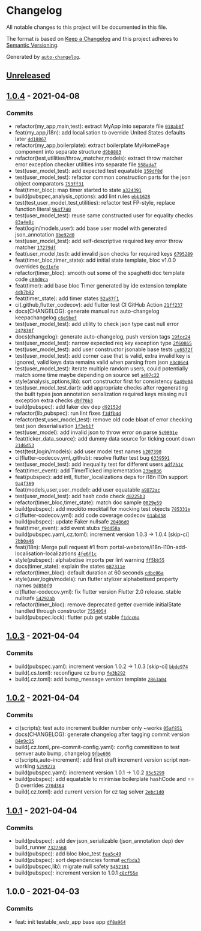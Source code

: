 # Changelog

All notable changes to this project will be documented in this file.

The format is based on [Keep a Changelog](https://keepachangelog.com/en/1.0.0/)
and this project adheres to [Semantic Versioning](https://semver.org/spec/v2.0.0.html).

Generated by [`auto-changelog`](https://github.com/CookPete/auto-changelog).

## [Unreleased](https://github.com/portal-webstore/portal-webstore.github.io/compare/1.0.4...HEAD)

## [1.0.4](https://github.com/portal-webstore/portal-webstore.github.io/compare/1.0.3...1.0.4) - 2021-04-08

### Commits

- refactor(my_app,main,test): extract MyApp into separate file [`018ab0f`](https://github.com/portal-webstore/portal-webstore.github.io/commit/018ab0fa6f59d8a747d839cf43f71f9287a70deb)
- feat(my_app,i18n): add localisation to override United States defaults later [`4d18867`](https://github.com/portal-webstore/portal-webstore.github.io/commit/4d1886792e656d2e12722383ab7ac5e201e55f9d)
- refactor(my_app,boilerplate): extract boilerplate MyHomePage component into separate structure [`d9b8883`](https://github.com/portal-webstore/portal-webstore.github.io/commit/d9b88839d987e1acfeb2956c06bee2c7d8984ec5)
- refactor(test,utilities/throw_matcher,models): extract throw matcher error exception checker utilities into separate file [`558ada7`](https://github.com/portal-webstore/portal-webstore.github.io/commit/558ada73080f1c55e92e4ad4d5500ff2fa87e7b0)
- test(user_model_test): add expected test equatable [`159df8d`](https://github.com/portal-webstore/portal-webstore.github.io/commit/159df8decd68467101e272b4ff1a791c7d308d99)
- test(user_model_test): refactor common construction parts for the json object comparators [`753ff31`](https://github.com/portal-webstore/portal-webstore.github.io/commit/753ff317fe9d791c1bcc5c08b34daf2fa61c3cb5)
- feat(timer_bloc): map timer started to state [`a324391`](https://github.com/portal-webstore/portal-webstore.github.io/commit/a324391a64db3847b334598a96c46c355f166727)
- build(pubspec,analysis_options): add lint rules [`ebb1628`](https://github.com/portal-webstore/portal-webstore.github.io/commit/ebb16287622c2335e40244b061405aef4dd77099)
- test(test,user_model_test,utilities): refactor test FP-style, replace function literal [`964f740`](https://github.com/portal-webstore/portal-webstore.github.io/commit/964f740f1f5929a28addb054d41786f2914c114a)
- test(user_model_test): reuse same constructed user for equality checks [`83a4e8c`](https://github.com/portal-webstore/portal-webstore.github.io/commit/83a4e8c5834743dd4a6aa7665d39a41132b0cfef)
- feat(login/models,user): add base user model with generated json_annotation [`8be92d0`](https://github.com/portal-webstore/portal-webstore.github.io/commit/8be92d0d010ee6f728cf2da48563027ac90d810d)
- test(user_model_test): add self-descriptive required key error throw matcher [`17279df`](https://github.com/portal-webstore/portal-webstore.github.io/commit/17279dfb31a1604c97ddabdc2ce067f0639442b9)
- feat(user_model,test): add invalid json checks for required keys [`6795289`](https://github.com/portal-webstore/portal-webstore.github.io/commit/6795289f067464d27a4a558ad08d874291667fc0)
- feat(timer_bloc,timer_state): add initial state template, bloc v1.0.0 overrides [`0cd1efe`](https://github.com/portal-webstore/portal-webstore.github.io/commit/0cd1efe9bedce7e90d0008fb7e8d597b1ddd6f6c)
- refactor(timer_bloc): smooth out some of the spaghetti doc template code [`c80d0ca`](https://github.com/portal-webstore/portal-webstore.github.io/commit/c80d0ca991dcb5d71093c52f8017a92e1de0d7a9)
- feat(timer): add base bloc Timer generated by ide extension template [`4db7b92`](https://github.com/portal-webstore/portal-webstore.github.io/commit/4db7b929fcb250aee0d13c816d0a071e2ef23029)
- feat(timer_state): add timer states [`52a87f1`](https://github.com/portal-webstore/portal-webstore.github.io/commit/52a87f12112e7bd3454df53831332a0717f0b5c1)
- ci(.github,flutter_codecov): add flutter test CI GitHub Action [`21ff237`](https://github.com/portal-webstore/portal-webstore.github.io/commit/21ff2374d81914aa627c092bf5f44ff62ca50a85)
- docs(CHANGELOG): generate manual run auto-changelog keepachangelog [`c6e9bef`](https://github.com/portal-webstore/portal-webstore.github.io/commit/c6e9bef9faeedaef1ddaec37527485f97470f9f3)
- test(user_model_test): add utility to check json type cast null error [`247838f`](https://github.com/portal-webstore/portal-webstore.github.io/commit/247838f804f0c7d7a84c4349ae04598624704825)
- docs(changelog): generate auto-changelog, push version tags [`19fcc24`](https://github.com/portal-webstore/portal-webstore.github.io/commit/19fcc240fed9f4f9f6e7af26b34c897ee424875c)
- test(user_model_test): narrow expected req key exception type [`2f60865`](https://github.com/portal-webstore/portal-webstore.github.io/commit/2f608653599bb9a39fa240a383b684cd9b7ff07e)
- test(user_model_test): add user constructor jsonable base tests [`ce6572f`](https://github.com/portal-webstore/portal-webstore.github.io/commit/ce6572f36fba18094876d4eddffdbbbf618bb9a8)
- test(user_model_test): add corner case that is valid, extra invalid key is ignored, valid keys data remains valid when parsing from json [`e3c06e4`](https://github.com/portal-webstore/portal-webstore.github.io/commit/e3c06e4183b736060230f591bd4b6621ce101872)
- test(user_model_test): iterate multiple random users, could potentially match some time maybe depending on source set [`a407c22`](https://github.com/portal-webstore/portal-webstore.github.io/commit/a407c22a6728e5b7a9aa4f9a01751c782b0511f3)
- style(analysis_options,lib): sort constructor first for consistency [`6a49e04`](https://github.com/portal-webstore/portal-webstore.github.io/commit/6a49e0426d090dc608f655ce7535aed5951470ce)
- test(user_model_test.dart): add appropriate checks after regenerating the built types json annotation serialization required keys missing null exception extra checks [`d9f76b3`](https://github.com/portal-webstore/portal-webstore.github.io/commit/d9f76b3c29ae94748bf4673967d311062dc7402a)
- build(pubspec): add faker dev dep [`d92152d`](https://github.com/portal-webstore/portal-webstore.github.io/commit/d92152d25d0628009964e292ad83d6ab75cab97d)
- refactor(lib,pubspec): run lint fixes [`f3dfb4d`](https://github.com/portal-webstore/portal-webstore.github.io/commit/f3dfb4d4bd4d857f537c56cda8d88e117f399401)
- refactor(test,user_model_test): remove old code bloat of error checking test json deserialisation [`1f3eb1f`](https://github.com/portal-webstore/portal-webstore.github.io/commit/1f3eb1f92049ad4955c071074c30d24656332a32)
- test(user_model): add invalid json to throw error on parse [`5c9891e`](https://github.com/portal-webstore/portal-webstore.github.io/commit/5c9891ed5d05688e22a0188ea4739bed946d3f4e)
- feat(ticker_data_source): add dummy data source for ticking count down [`21d6d53`](https://github.com/portal-webstore/portal-webstore.github.io/commit/21d6d53120fc32a25f23dde7ba3e73e1e46a4348)
- test(test,login/models): add user model test names [`b207390`](https://github.com/portal-webstore/portal-webstore.github.io/commit/b20739019974bbfb947466d9438936c5e242defd)
- ci(flutter-codecov.yml,.github): resolve flutter test bug [`6339591`](https://github.com/portal-webstore/portal-webstore.github.io/commit/6339591782cb9f8ea2b581b798e936603f0d1116)
- test(user_model_test): add inequality test for different users [`adf751c`](https://github.com/portal-webstore/portal-webstore.github.io/commit/adf751cc8c7d3bde8e813ade4cce15d827ee9b95)
- feat(timer_event): add TimerTicked implementation [`23be036`](https://github.com/portal-webstore/portal-webstore.github.io/commit/23be036ee0fe058b8610ed4fbfb66a4f3f08e476)
- feat(pubspec): add intl, flutter_localizations deps for i18n l10n support [`9a4f369`](https://github.com/portal-webstore/portal-webstore.github.io/commit/9a4f369df53fc94b6d6fd1999d4ded60ad21a2d3)
- feat(models,user,user_model): add user equatable [`a9872ac`](https://github.com/portal-webstore/portal-webstore.github.io/commit/a9872ace8c549131ddcc23ddab745795dff278bf)
- test(user_model_test): add hash code check [`d0225b3`](https://github.com/portal-webstore/portal-webstore.github.io/commit/d0225b34a1ae06d5f8b04646226fee0e17433432)
- refactor(timer_bloc,timer_state): match doc sample [`0829e59`](https://github.com/portal-webstore/portal-webstore.github.io/commit/0829e598ca8895c6dc96eca9bf09092bd41e25f2)
- build(pubspec): add mockito mocktail for mocking test objects [`785331e`](https://github.com/portal-webstore/portal-webstore.github.io/commit/785331e62a673068119363b1df13754e6c817b18)
- ci(flutter-codecov.yml): add code coverage codecov [`61abd58`](https://github.com/portal-webstore/portal-webstore.github.io/commit/61abd58e0a7d1ec1ebe7c7953a8724aaa3e525d1)
- build(pubspec): update Faker nullsafe [`20406d0`](https://github.com/portal-webstore/portal-webstore.github.io/commit/20406d07964cf2ebcbf5cc77f1c47e82431bdee7)
- feat(timer_event): add event stubs [`f9d458a`](https://github.com/portal-webstore/portal-webstore.github.io/commit/f9d458a71a976742dd7f7cc651898721e470a8dd)
- build(pubspec.yaml,.cz.toml): increment version 1.0.3 → 1.0.4 [skip-ci] [`7bb0a46`](https://github.com/portal-webstore/portal-webstore.github.io/commit/7bb0a466304cb96b301768717098e67aace412e7)
- feat(i18n): Merge pull request #1 from portal-webstore/i18n-l10n-add-localisation-localizations [`4fe6f1c`](https://github.com/portal-webstore/portal-webstore.github.io/commit/4fe6f1ccc2583c86f0d1a33eb8ad09f29586dbb0)
- style(pubspec): alphabetise imports per lint warning [`ff5bb55`](https://github.com/portal-webstore/portal-webstore.github.io/commit/ff5bb55d12bd156cede095277012ce6100d76753)
- docs(timer_state): explain the states [`687311e`](https://github.com/portal-webstore/portal-webstore.github.io/commit/687311ebfbd32265200aa2c1826f382d893491ab)
- refactor(timer_bloc): default duration at 60 seconds [`cdbc06a`](https://github.com/portal-webstore/portal-webstore.github.io/commit/cdbc06a0a768bdfd11da054273c0eed7bd623ebc)
- style(user,login/models): run flutter stylizer alphabetised property names [`9d850f9`](https://github.com/portal-webstore/portal-webstore.github.io/commit/9d850f97799184a8f806b02ef72d4f2838b5baee)
- ci(flutter-codecov.yml): fix flutter version Flutter 2.0 release. stable nullsafe [`54292ab`](https://github.com/portal-webstore/portal-webstore.github.io/commit/54292ab102bf87f04b728753dedfceecf08d8993)
- refactor(timer_bloc): remove deprecated getter override initialState handled through constructor [`7554054`](https://github.com/portal-webstore/portal-webstore.github.io/commit/755405489df4e8c2d605abeb79eee10de6de9c11)
- build(pubspec.lock): flutter pub get stable [`f1dcc6a`](https://github.com/portal-webstore/portal-webstore.github.io/commit/f1dcc6a60723acf42874577fae529d96e52074cd)

## [1.0.3](https://github.com/portal-webstore/portal-webstore.github.io/compare/1.0.2...1.0.3) - 2021-04-04

### Commits

- build(pubspec.yaml): increment version 1.0.2 → 1.0.3 [skip-ci] [`bbde974`](https://github.com/portal-webstore/portal-webstore.github.io/commit/bbde974b545609d9e0c94d34f060432208a1cdfd)
- build(.cs.toml): reconfigure cz bump [`fe3b292`](https://github.com/portal-webstore/portal-webstore.github.io/commit/fe3b2924990bac28b8184bede6c51d436312a99b)
- build(.cz.toml): add bump_message version template [`2863a04`](https://github.com/portal-webstore/portal-webstore.github.io/commit/2863a04cb3beeb722ca0fd411759278371088bb9)

## [1.0.2](https://github.com/portal-webstore/portal-webstore.github.io/compare/1.0.1...1.0.2) - 2021-04-04

### Commits

- ci(scripts): test auto increment builder number only ~works [`05af851`](https://github.com/portal-webstore/portal-webstore.github.io/commit/05af8519bf9c62935edfe2cadabcf1cb71c90589)
- docs(CHANGELOG): generate changelog after tagging commit version [`84e9c15`](https://github.com/portal-webstore/portal-webstore.github.io/commit/84e9c15b7e2db8ce806adf8c364b47488fb98087)
- build(.cz.toml,.pre-commit-config.yaml): config commitizen to test semver auto bump, changelog [`9fbe606`](https://github.com/portal-webstore/portal-webstore.github.io/commit/9fbe6069ede07ec9f8de5a5396d8067d2c7ca64c)
- ci(scripts,auto-increment): add first draft increment version script non-working [`529927a`](https://github.com/portal-webstore/portal-webstore.github.io/commit/529927ab1f27956c25ea107663d114100bae0245)
- build(pubspec.yaml): increment version 1.0.1 → 1.0.2 [`95c5299`](https://github.com/portal-webstore/portal-webstore.github.io/commit/95c52990c1ece99813093dffd9c60b03b18b672b)
- build(pubspec): add equatable to minimise boilerplate hashCode and ==() overrides [`270d364`](https://github.com/portal-webstore/portal-webstore.github.io/commit/270d364f155358145a79280d8fed4359616a0176)
- build(.cz.toml): add current version for cz tag solver [`2ebc1d0`](https://github.com/portal-webstore/portal-webstore.github.io/commit/2ebc1d0af734bb2c98e86e19e0e4f5104c4ab1bc)

## [1.0.1](https://github.com/portal-webstore/portal-webstore.github.io/compare/1.0.0...1.0.1) - 2021-04-04

### Commits

- build(pubspec): add dev json_serializable (json_annotation dep) dev build_runner [`7327568`](https://github.com/portal-webstore/portal-webstore.github.io/commit/7327568091ab1251a69f9935a0e7db1ff8add878)
- build(pubspec): add bloc bloc_test [`fea5c49`](https://github.com/portal-webstore/portal-webstore.github.io/commit/fea5c49ba9dcbb779cd2445cb7d87b73ffdd2ea8)
- build(pubspec): sort dependencies format [`ecfbda3`](https://github.com/portal-webstore/portal-webstore.github.io/commit/ecfbda3a9ff956dd9cf648b7982a28c1955a2e19)
- build(pubspec,lib): migrate null safety [`5452181`](https://github.com/portal-webstore/portal-webstore.github.io/commit/545218102fac6a216397ca4b8ad0cd01ea751d88)
- build(pubspec): increment version to 1.0.1 [`c8cf55e`](https://github.com/portal-webstore/portal-webstore.github.io/commit/c8cf55e1e144a05b983411b1ec31c124fe4b943f)

## 1.0.0 - 2021-04-03

### Commits

- feat: init testable_web_app base app [`df8a964`](https://github.com/portal-webstore/portal-webstore.github.io/commit/df8a964e487ee9e4290213e2ffa93e4ed0ce1538)
